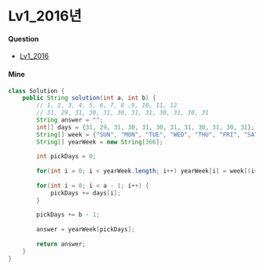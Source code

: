 # Lv1_2016년



#### Question

- [Lv1_2016](https://programmers.co.kr/learn/courses/30/lessons/12901#)



#### Mine

```java
class Solution {
    public String solution(int a, int b) {
        // 1, 2, 3, 4, 5, 6, 7, 8 ,9, 10, 11, 12
        // 31, 29, 31, 30, 31, 30, 31, 31, 30, 31, 30, 31
        String answer = "";
        int[] days = {31, 29, 31, 30, 31, 30, 31, 31, 30, 31, 30, 31};
        String[] week = {"SUN", "MON", "TUE", "WED", "THU", "FRI", "SAT"};
        String[] yearWeek = new String[366];
        
        int pickDays = 0;
        
        for(int i = 0; i < yearWeek.length; i++) yearWeek[i] = week[(i+5)%7];  
        
        for(int i = 0; i < a - 1; i++) {
            pickDays += days[i];
        }
        
        pickDays += b - 1;
        
        answer = yearWeek[pickDays];
        
        return answer;
    }
}
```

